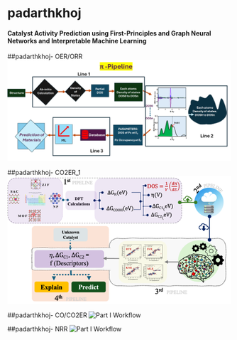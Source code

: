# padarthkhoj
#### Catalyst Activity Prediction using First-Principles and Graph Neural Networks and Interpretable Machine Learning

##padarthkhoj- OER/ORR
![OER/ORR](images/pi-pipeline.png)



##padarthkhoj- CO2ER_1
![Part I Workflow](images/CO2ER.png)




##padarthkhoj- CO/CO2ER
![Part I Workflow](images/CO/CO2ER.png)




##padarthkhoj- NRR
![Part I Workflow](images/NRR.png)
